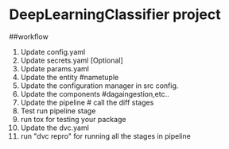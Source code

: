 # DeepLearningClassifier project

##workflow


1. Update config.yaml
2. Update secrets.yaml [Optional]
3. Update params.yaml
4. Update the entity  #nametuple
5. Update the configuration manager in src config.
6. Update the components #dagaingestion,etc..
7. Update the pipeline   # call the diff stages
8. Test run pipeline stage  
9. run tox for testing your package
10. Update the dvc.yaml
11. run "dvc repro" for running all the stages in pipeline